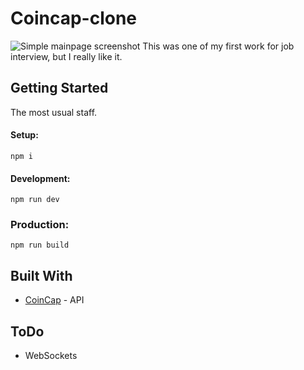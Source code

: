 # Coincap-clone

![Simple mainpage screenshot](/CryptocurrencyScreenshot "Simple mainpage screenshot")
This was one of my first work for job interview, but I really like it.

## Getting Started

The most usual staff.

#### Setup:
```
npm i
```
#### Development:

```
npm run dev
```

### Production:
```
npm run build
```

## Built With

* [CoinCap](https://docs.coincap.io/?version=latest) - API

## ToDo

* WebSockets
